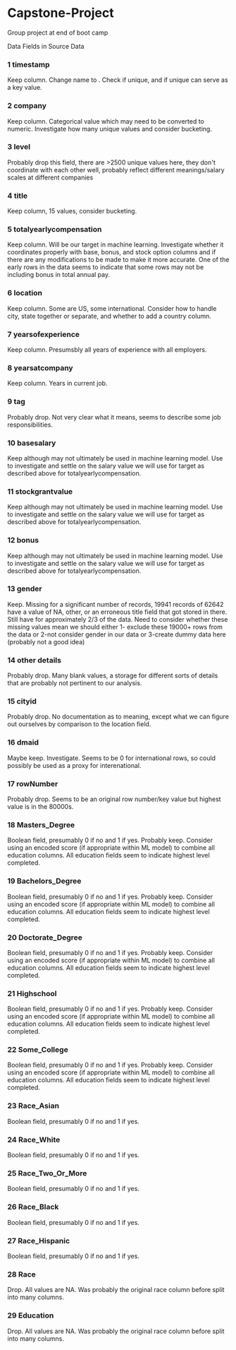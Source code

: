 # Capstone-Project
Group project at end of boot camp


Data Fields in Source Data

### 1 timestamp
Keep column. Change name to . Check if unique, and if unique can serve as a key value.

### 2 company
Keep column. Categorical value which may need to be converted to numeric. Investigate how many unique values and consider bucketing.

### 3 level
Probably drop this field, there are >2500 unique values here, they don't coordinate with each other well, probably reflect different meanings/salary scales at different companies

### 4 title
Keep column, 15 values, consider bucketing.

### 5 totalyearlycompensation
Keep column. Will be our target in machine learning. Investigate whether it coordinates properly with base, bonus, and stock option columns and if there are any modifications to be made to make it more accurate. One of the early rows in the data seems to indicate that some rows may not be including bonus in total annual pay.

### 6 location
Keep column. Some are US, some international. Consider how to handle city, state together or separate, and whether to add a country column.

### 7 yearsofexperience
Keep column. Presumsbly all years of experience with all employers.

### 8 yearsatcompany
Keep column. Years in current job.

### 9 tag
Probably drop. Not very clear what it means, seems to describe some job responsibilities.

### 10 basesalary
Keep although may not ultimately be used in machine learning model. Use to investigate and settle on the salary value we will use for target as described above for totalyearlycompensation.

### 11 stockgrantvalue
Keep although may not ultimately be used in machine learning model. Use to investigate and settle on the salary value we will use for target as described above for totalyearlycompensation.

### 12 bonus
Keep although may not ultimately be used in machine learning model. Use to investigate and settle on the salary value we will use for target as described above for totalyearlycompensation.

### 13 gender
Keep. Missing for a significant number of records, 19941 records of 62642 have a value of NA, other, or an erroneous title field that got stored in there. Still have for approximately 2/3 of the data. Need to consider whether these missing values mean we should either 1- exclude these 19000+ rows from the data or 2-not consider gender in our data or 3-create dummy data here (probably not a good idea)

### 14 other details
Probably drop. Many blank values, a storage for different sorts of details that are probably not pertinent to our analysis.

### 15 cityid
Probably drop. No documentation as to meaning, except what we can figure out ourselves by comparison to the location field.

### 16 dmaid
Maybe keep. Investigate. Seems to be 0 for international rows, so could possibly be used as a proxy for interenational.

### 17 rowNumber
Probably drop. Seems to be an original row number/key value but highest value is in the 80000s.

### 18 Masters_Degree
Boolean field, presumably 0 if no and 1 if yes. Probably keep. Consider using an encoded score (if appropriate within ML model) to combine all education columns. All education fields seem to indicate highest level completed.

### 19 Bachelors_Degree
Boolean field, presumably 0 if no and 1 if yes. Probably keep. Consider using an encoded score (if appropriate within ML model) to combine all education columns. All education fields seem to indicate highest level completed.

### 20 Doctorate_Degree
Boolean field, presumably 0 if no and 1 if yes. Probably keep. Consider using an encoded score (if appropriate within ML model) to combine all education columns. All education fields seem to indicate highest level completed.

### 21 Highschool
Boolean field, presumably 0 if no and 1 if yes. Probably keep. Consider using an encoded score (if appropriate within ML model) to combine all education columns. All education fields seem to indicate highest level completed.

### 22 Some_College
Boolean field, presumably 0 if no and 1 if yes. Probably keep. Consider using an encoded score (if appropriate within ML model) to combine all education columns. All education fields seem to indicate highest level completed.

### 23 Race_Asian
Boolean field, presumably 0 if no and 1 if yes. 

### 24 Race_White
Boolean field, presumably 0 if no and 1 if yes. 

### 25 Race_Two_Or_More
Boolean field, presumably 0 if no and 1 if yes. 

### 26 Race_Black
Boolean field, presumably 0 if no and 1 if yes. 

### 27 Race_Hispanic
Boolean field, presumably 0 if no and 1 if yes. 

### 28 Race
Drop. All values are NA. Was probably the original race column before split into many columns.

### 29 Education
Drop. All values are NA. Was probably the original race column before split into many columns.


